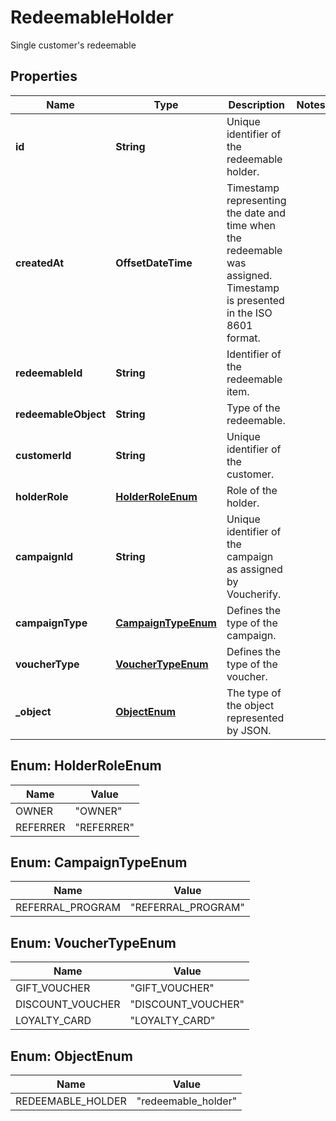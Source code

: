 

# RedeemableHolder

Single customer's redeemable

## Properties

| Name | Type | Description | Notes |
|------------ | ------------- | ------------- | -------------|
|**id** | **String** | Unique identifier of the redeemable holder. |  |
|**createdAt** | **OffsetDateTime** | Timestamp representing the date and time when the redeemable was assigned. Timestamp is presented in the ISO 8601 format. |  |
|**redeemableId** | **String** | Identifier of the redeemable item. |  |
|**redeemableObject** | **String** | Type of the redeemable. |  |
|**customerId** | **String** | Unique identifier of the customer. |  |
|**holderRole** | [**HolderRoleEnum**](#HolderRoleEnum) | Role of the holder. |  |
|**campaignId** | **String** | Unique identifier of the campaign as assigned by Voucherify. |  |
|**campaignType** | [**CampaignTypeEnum**](#CampaignTypeEnum) | Defines the type of the campaign. |  |
|**voucherType** | [**VoucherTypeEnum**](#VoucherTypeEnum) | Defines the type of the voucher. |  |
|**_object** | [**ObjectEnum**](#ObjectEnum) | The type of the object represented by JSON. |  |



## Enum: HolderRoleEnum

| Name | Value |
|---- | -----|
| OWNER | &quot;OWNER&quot; |
| REFERRER | &quot;REFERRER&quot; |



## Enum: CampaignTypeEnum

| Name | Value |
|---- | -----|
| REFERRAL_PROGRAM | &quot;REFERRAL_PROGRAM&quot; |



## Enum: VoucherTypeEnum

| Name | Value |
|---- | -----|
| GIFT_VOUCHER | &quot;GIFT_VOUCHER&quot; |
| DISCOUNT_VOUCHER | &quot;DISCOUNT_VOUCHER&quot; |
| LOYALTY_CARD | &quot;LOYALTY_CARD&quot; |



## Enum: ObjectEnum

| Name | Value |
|---- | -----|
| REDEEMABLE_HOLDER | &quot;redeemable_holder&quot; |



